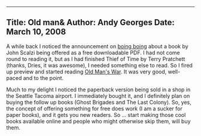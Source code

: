 -----
Title:  Old man&
Author: Andy Georges
Date: March 10, 2008
----







A while back I noticed the announcement on [boing
boing](http://www.boingboing.net/2008/02/19/scalzis-old-mans-war.html)
about a book by John Scalzi being offered as a free downloadable PDF. I
had not come round to reading it, but as I had finished Thief of Time by
Terry Pratchett (thanks, Dries, it was awesome), I needed something else
to read. So I fired up preview and started reading [Old Man's
War](http://en.wikipedia.org/wiki/Old_Man's_War). It was very good,
well-paced and to the point.


Much to my delight I noticed the paperback version being sold in a shop
in the Seattle Tacoma airport. I immediately bought it, and I definitely
plan on buying the follow up books (Ghost Brigades and The Last Colony).
So, yes, the concept of offering something for free does work (I am a
sucker for paper books), and it gets you new readers. So ... start
making those cool books available online and people who might otherwise
skip them, will buy them.




